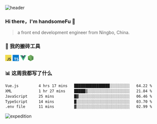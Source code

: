 ![header](https://raw.githubusercontent.com/fzq1998/fzq1998/master/header.png)

### Hi there，I'm handsomeFu 👋

> a front end development engineer from Ningbo, China.

### 🔧 我的搬砖工具
<code><img height="20" src="https://raw.githubusercontent.com/github/explore/80688e429a7d4ef2fca1e82350fe8e3517d3494d/topics/javascript/javascript.png" alt="javascript"></code>
<code><img height="20" src="https://raw.githubusercontent.com/github/explore/80688e429a7d4ef2fca1e82350fe8e3517d3494d/topics/typescript/typescript.png" alt="typescript"></code>
<code><img height="20" src="https://raw.githubusercontent.com/github/explore/80688e429a7d4ef2fca1e82350fe8e3517d3494d/topics/vue/vue.png" alt="vue"></code>
<code><img height="20" src="https://raw.githubusercontent.com/github/explore/80688e429a7d4ef2fca1e82350fe8e3517d3494d/topics/nodejs/nodejs.png" alt="nodejs"></code>



### 📊 这周我都写了什么
<!--START_SECTION:waka-->

```txt
Vue.js         4 hrs 17 mins   ████████████████░░░░░░░░░   64.22 %
XML            1 hr 27 mins    █████▒░░░░░░░░░░░░░░░░░░░   21.84 %
JavaScript     25 mins         █▓░░░░░░░░░░░░░░░░░░░░░░░   06.46 %
TypeScript     14 mins         █░░░░░░░░░░░░░░░░░░░░░░░░   03.70 %
.env file      11 mins         ▓░░░░░░░░░░░░░░░░░░░░░░░░   02.99 %
```

<!--END_SECTION:waka-->


![expedition](https://raw.githubusercontent.com/fzq1998/fzq1998/master/expedition.gif)

